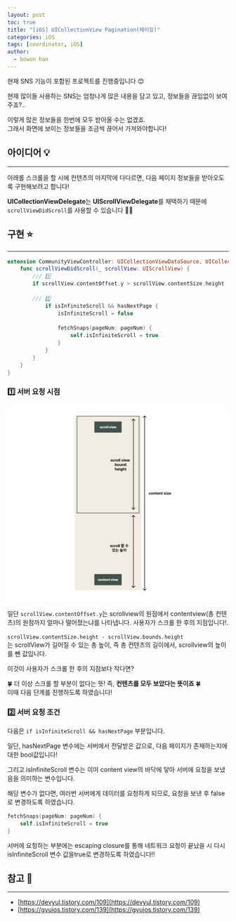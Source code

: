 ```yaml
---
layout: post
toc: true
title: "[iOS] UICollectionView Pagination(페이징)"
categories: iOS 
tags: [coordinator, iOS]
author:
  - bowon han
---
```


현재 SNS 기능이 포함된 프로젝트를 진행중입니다 😊


현재 많이들 사용하는 SNS는 엄청나게 많은 내용을 담고 있고, 정보들을 끊임없이 보여주죠?.. 
<br>

이렇게 많은 정보들을 한번에 모두 받아올 수는 없겠죠. <br>
그래서 화면에 보이는 정보들을 조금씩 끊어서 가져와야합니다!
<br>

## 아이디어 💡
***
아래롤 스크롤을 할 시에 컨텐츠의 마지막에 다다르면, 다음 페이지 정보들을 받아오도록 구현해보려고 합니다! 
<br>

**UICollectionViewDelegate**는 **UIScrollViewDelegate**를 채택하기 때문에 ```scrollViewDidScroll```를 사용할 수 있습니다 👍🏻


## 구현 ⭐️
***

```swift 
extension CommunityViewController: UICollectionViewDataSource, UICollectionViewDelegate {
    func scrollViewDidScroll(_ scrollView: UIScrollView) {
        /// 1️⃣
        if scrollView.contentOffset.y > scrollView.contentSize.height - scrollView.bounds.height { 
            
        /// 2️⃣
            if isInfiniteScroll && hasNextPage {  
                isInfiniteScroll = false
                
                fetchSnaps(pageNum: pageNum) {
                    self.isInfiniteScroll = true
                }
            }
        }
    }
}
```

### 1️⃣ 서버 요청 시점
![](/images/ios-uicollectionview-paging-1.png)

일단 ```scrollView.contentOffset.y```는 scrollview의 원점에서 contentview(총 컨텐츠)의 원점까지 얼마나 떨어졌는냐를 나타냅니다. 
사용자가 스크롤 한 후의 지점입니다!.

```scrollView.contentSize.height - scrollView.bounds.height``` <br>
는 scrollView가 길어질 수 있는 총 높이, 즉 총 컨텐츠의 길이에서, scrollview의 높이를 뺀 값입니다. <br>

이것이 사용자가 스크롤 한 후의 지점보다 작다면?


🍀 더 이상 스크롤 할 부분이 없다는 뜻! 즉, **컨텐츠를 모두 보았다는 뜻이죠** 🍀
<br>이때 다음 단계를 진행하도록 하였습니다!


### 2️⃣ 서버 요청 조건
다음은 ```if isInfiniteScroll && hasNextPage``` 부분입니다. 

일단, hasNextPage 변수에는 서버에서 전달받은 값으로, 다음 페이지가 존재하는지에 대한 bool값입니다!
<br>

그리고 isInfiniteScroll 변수는 이미 content view의 바닥에 닿아 서버에 요청을 보냈음을 의미하는 변수입니다. <br>

해당 변수가 없다면, 여러번 서버에게 데이터를 요청하게 되므로, 요청을 보낸 후 false로 변경하도록 하였습니다. 

```swift
fetchSnaps(pageNum: pageNum) {
    self.isInfiniteScroll = true
}
```
서버에 요청하는 부분에는 escaping closure를 통해 네트워크 요청이 끝났을 시 다시 isInfiniteScroll 변수 값을true로 변경하도록 하였습니다‼️

## 참고 📜
***
- [https://devyul.tistory.com/109](https://devyul.tistory.com/109)
- [https://gyuios.tistory.com/139](https://gyuios.tistory.com/139)

